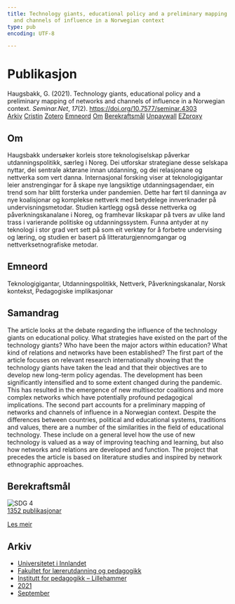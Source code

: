 ```yaml
---
title: Technology giants, educational policy and a preliminary mapping of networks
  and channels of influence in a Norwegian context
type: pub
encoding: UTF-8

---
```

<h1>Publikasjon</h1>
<article id="csl-bib-container-6XJ3LT92" class="csl-bib-container">
  <div class="csl-bib-body"> <div class="csl-entry">Haugsbakk, G. (2021). Technology giants, educational policy and a preliminary mapping of networks and channels of influence in a Norwegian context. <i>Seminar.Net</i>, <i>17</i>(2). <a href="https://doi.org/10.7577/seminar.4303">https://doi.org/10.7577/seminar.4303</a></div> </div>
  <div class="csl-bib-buttons">
    <a href="#taxonomy-article-6XJ3LT92" alt="archive" class="csl-bib-button">Arkiv</a>
    <a href="https://app.cristin.no/results/show.jsf?id=1930839" alt="Cristin" class="csl-bib-button">Cristin</a>
    <a href="http://zotero.org/groups/5881554/items/6XJ3LT92" alt="Zotero" class="csl-bib-button">Zotero</a>
    <a href="#keywords-article-6XJ3LT92" alt="keywords" class="csl-bib-button">Emneord</a>
    <a href="#about-article-6XJ3LT92" alt="about_pub" class="csl-bib-button">Om</a>
    <a href="#sdg-article-6XJ3LT92" alt="sdg" class="csl-bib-button">Berekraftsmål</a>
    <a href="https://journals.oslomet.no/index.php/seminar/article/download/4303/4085" alt="Unpaywall" class="csl-bib-button">Unpaywall</a>
    <a href="https://journals.oslomet.no/index.php/seminar/article/download/4303/4085" alt="EZproxy" class="csl-bib-button">EZproxy</a>
  </div>
  <div id="csl-bib-meta-container-6XJ3LT92"></div>
</article>
<div id="csl-bib-meta-6XJ3LT92" class="csl-bib-meta">
  <article id="about-article-6XJ3LT92" class="about_pub-article">
    <h1>Om</h1>
    Haugsbakk undersøker korleis store teknologiselskap påverkar utdanningspolitikk, særleg i Noreg. Dei utforskar strategiane desse selskapa nyttar, dei sentrale aktørane innan utdanning, og dei relasjonane og nettverka som vert danna. Internasjonal forsking viser at teknologigigantar leier anstrengingar for å skape nye langsiktige utdanningsagendaer, ein trend som har blitt forsterka under pandemien. Dette har ført til danninga av nye koalisjonar og komplekse nettverk med betydelege innverknader på undervisningsmetodar. Studien kartlegg også desse nettverka og påverkningskanalane i Noreg, og framhevar likskapar på tvers av ulike land trass i varierande politiske og utdanningssystem. Funna antyder at ny teknologi i stor grad vert sett på som eit verktøy for å forbetre undervising og læring, og studien er basert på litteraturgjennomgangar og nettverksetnografiske metodar.
  </article>
  <article id="keywords-article-6XJ3LT92" class="keywords-article">
    <h1>Emneord</h1>
    Teknologigigantar, Utdanningspolitikk, Nettverk, Påverkningskanalar, Norsk kontekst, Pedagogiske implikasjonar
  </article>
  <article id="abstract-article-6XJ3LT92" class="abstract-article">
    <h1>Samandrag</h1>
    The article looks at the debate regarding the influence of the technology giants on educational policy. What strategies have existed on the part of the technology giants? Who have been the major actors within education? What kind of relations and networks have been established? The first part of the article focuses on relevant research internationally showing that the technology giants have taken the lead and that their objectives are to develop new long-term policy agendas. The development has been significantly intensified and to some extent changed during the pandemic. This has resulted in the emergence of new multisector coalitions and more complex networks which have potentially profound pedagogical implications. The second part accounts for a preliminary mapping of networks and channels of influence in a Norwegian context. Despite the differences between countries, political and educational systems, traditions and values, there are a number of the similarities in the field of educational technology. These include on a general level how the use of new technology is valued as a way of improving teaching and learning, but also how networks and relations are developed and function. The project that precedes the article is based on literature studies and inspired by network ethnographic approaches.
  </article>
  <article id="sdg-article-6XJ3LT92" class="sdg-article">
    <h1>Berekraftsmål</h1>
    <div class="sdg-container"><div id="sdg4" class="sdg">
        <img src="{{< params subfolder >}}images/sdg/sdg04_nn.png" class="image" alt="SDG 4">
        <div class="sdg-overlay">
          <a href="/nn/archive/?key=?sdg=4#archive" class="sdg-publication-count"><span>1352</span> publikasjonar</a>
          <p><a href="https://fn.no/om-fn/fns-baerekraftsmaal/god-utdanning?lang=nno-NO" class="sdg-read-more">Les meir</a></p>
        </div>
      </div></div>
  </article>
  <article id="taxonomy-article-6XJ3LT92" class="taxonomy-article">
    <h1>Arkiv</h1>
    <ul>
      <li>
        <a href="/nn/archive/?key=3DCRN523">Universitetet i Innlandet</a>
      </li>
      <li>
        <a href="/nn/archive/?key=WYNZA47F">Fakultet for lærerutdanning og pedagogikk</a>
      </li>
      <li>
        <a href="/nn/archive/?key=L8MA547R">Institutt for pedagogikk – Lillehammer</a>
      </li>
      <li>
        <a href="/nn/archive/?key=MD94ZHP9">2021</a>
      </li>
      <li>
        <a href="/nn/archive/?key=ADK83USF">September</a>
      </li>
    </ul>
  </article>
</div>
